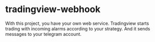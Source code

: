 # tradingview-webhook

With this project, you have your own web service.
Tradingview starts trading with incoming alarms according to your strategy. And it sends messages to your telegram account.
